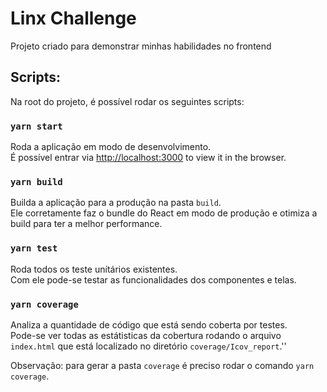 # Linx Challenge

Projeto criado para demonstrar minhas habilidades no frontend

## Scripts:

Na root do projeto, é possível rodar os seguintes scripts:

### `yarn start`

Roda a aplicação em modo de desenvolvimento. \
É possível entrar via [http://localhost:3000](http://localhost:3000) to view it in the browser.

### `yarn build`

Builda a aplicação para a produção na pasta `build`.\
Ele corretamente faz o bundle do React em modo de produção e otimiza a build para ter a melhor performance.

### `yarn test`

Roda todos os teste unítários existentes.\
Com ele pode-se testar as funcionalidades dos componentes e telas.

### `yarn coverage`

Analiza a quantidade de código que está sendo coberta por testes.\
Pode-se ver todas as estátisticas da cobertura rodando o arquivo `index.html` que está localizado no diretório `coverage/Icov_report`.''

Observação: para gerar a pasta `coverage` é preciso rodar o comando `yarn coverage`.
